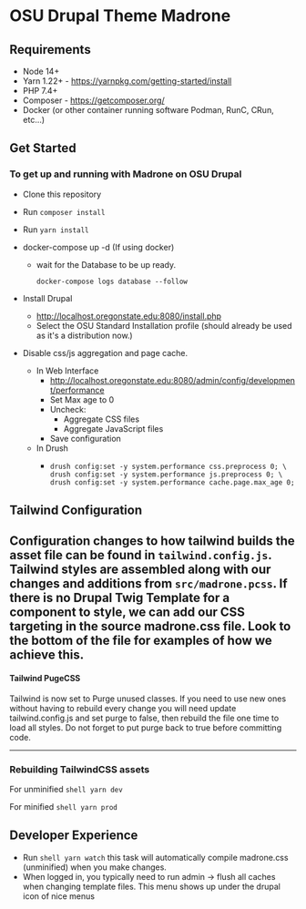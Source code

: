 # OSU Drupal Theme Madrone

## Requirements

- Node 14+
- Yarn 1.22+ - https://yarnpkg.com/getting-started/install
- PHP 7.4+
- Composer - https://getcomposer.org/
- Docker (or other container running software Podman, RunC, CRun, etc...)

## Get Started

### To get up and running with Madrone on OSU Drupal

- Clone this repository
- Run `composer install`
- Run `yarn install`
- docker-compose up -d (If using docker)

  - wait for the Database to be up ready.

    ```shell
    docker-compose logs database --follow
    ```

- Install Drupal
  - http://localhost.oregonstate.edu:8080/install.php
  - Select the OSU Standard Installation profile (should already be used as it's
    a distribution now.)
- Disable css/js aggregation and page cache.
  - In Web Interface
    - http://localhost.oregonstate.edu:8080/admin/config/development/performance
    - Set Max age to 0
    - Uncheck:
      - Aggregate CSS files
      - Aggregate JavaScript files
    - Save configuration
  - In Drush
    - ```shell
      drush config:set -y system.performance css.preprocess 0; \
      drush config:set -y system.performance js.preprocess 0; \
      drush config:set -y system.performance cache.page.max_age 0;
      ```

## Tailwind Configuration

Configuration changes to how tailwind builds the asset file can be found
in `tailwind.config.js`. Tailwind styles are assembled along with our changes
and additions from `src/madrone.pcss`. If there is no Drupal Twig Template for a
component to style, we can add our CSS targeting in the source madrone.css file.
Look to the bottom of the file for examples of how we achieve this.
---

#### Tailwind PugeCSS

Tailwind is now set to Purge unused classes. If you need to use new ones without
having to rebuild every change you will need update tailwind.config.js and set
purge to false, then rebuild the file one time to load all styles. Do not forget
to put purge back to true before committing code.

---

### Rebuilding TailwindCSS assets

For unminified ```shell yarn dev```

For minified ```shell yarn prod```

## Developer Experience

- Run ```shell yarn watch``` this task will automatically compile madrone.css (unminified)
  when you make changes.
- When logged in, you typically need to run admin -> flush all caches when
  changing template files. This menu shows up under the drupal icon of nice
  menus
